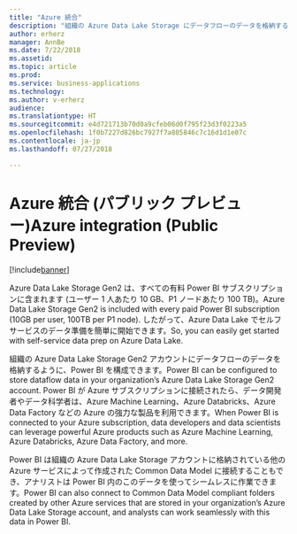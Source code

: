 ```yaml
---
title: "Azure 統合"
description: "組織の Azure Data Lake Storage にデータフローのデータを格納するように、Power BI を構成できます。"
author: erherz
manager: AnnBe
ms.date: 7/22/2018
ms.assetid: 
ms.topic: article
ms.prod: 
ms.service: business-applications
ms.technology: 
ms.author: v-erherz
audience: 
ms.translationtype: HT
ms.sourcegitcommit: e4d721713b70d0a9cfeb06d0f795f23d3f0223a5
ms.openlocfilehash: 1f0b7227d826bc7927f7a805846c7c16d1d1e07c
ms.contentlocale: ja-jp
ms.lasthandoff: 07/27/2018

---
```

# <a name="azure-integration-public-preview"></a><span data-ttu-id="34803-103">Azure 統合 (パブリック プレビュー)</span><span class="sxs-lookup"><span data-stu-id="34803-103">Azure integration (Public Preview)</span></span> 


[!include[banner](../../../includes/banner.md)]

<span data-ttu-id="34803-104">Azure Data Lake Storage Gen2 は、すべての有料 Power BI サブスクリプションに含まれます (ユーザー 1 人あたり 10 GB、P1 ノードあたり 100 TB)。</span><span class="sxs-lookup"><span data-stu-id="34803-104">Azure Data Lake Storage Gen2 is included with every paid Power BI subscription (10GB per user, 100TB per P1 node).</span></span> <span data-ttu-id="34803-105">したがって、Azure Data Lake でセルフサービスのデータ準備を簡単に開始できます。</span><span class="sxs-lookup"><span data-stu-id="34803-105">So, you can easily get started with self-service data prep on Azure Data Lake.</span></span>  

<span data-ttu-id="34803-106">組織の Azure Data Lake Storage Gen2 アカウントにデータフローのデータを格納するように、Power BI を構成できます。</span><span class="sxs-lookup"><span data-stu-id="34803-106">Power BI can be configured to store dataflow data in your organization’s Azure Data Lake Storage Gen2 account.</span></span> <span data-ttu-id="34803-107">Power BI が Azure サブスクリプションに接続されたら、データ開発者やデータ科学者は、Azure Machine Learning、Azure Databricks、Azure Data Factory などの Azure の強力な製品を利用できます。</span><span class="sxs-lookup"><span data-stu-id="34803-107">When Power BI is connected to your Azure subscription, data developers and data scientists can leverage powerful Azure products such as Azure Machine Learning, Azure Databricks, Azure Data Factory, and more.</span></span> 

<span data-ttu-id="34803-108">Power BI は組織の Azure Data Lake Storage アカウントに格納されている他の Azure サービスによって作成された Common Data Model に接続することもでき、アナリストは Power BI 内のこのデータを使ってシームレスに作業できます。</span><span class="sxs-lookup"><span data-stu-id="34803-108">Power BI can also connect to Common Data Model compliant folders created by other Azure services that are stored in your organization’s Azure Data Lake Storage account, and analysts can work seamlessly with this data in Power BI.</span></span> 

